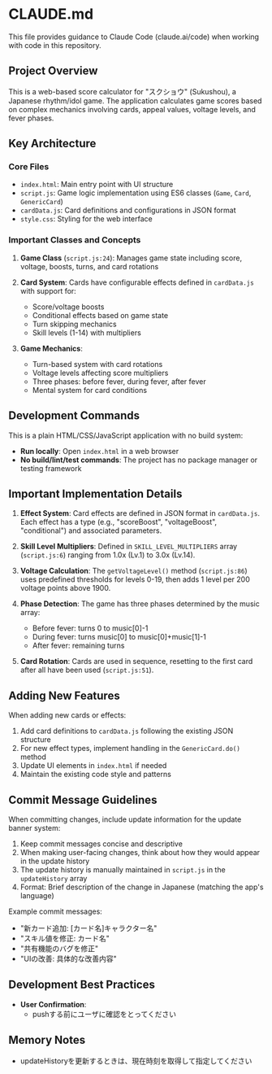 # CLAUDE.md

This file provides guidance to Claude Code (claude.ai/code) when working with code in this repository.

## Project Overview

This is a web-based score calculator for "スクショウ" (Sukushou), a Japanese rhythm/idol game. The application calculates game scores based on complex mechanics involving cards, appeal values, voltage levels, and fever phases.

## Key Architecture

### Core Files
- `index.html`: Main entry point with UI structure
- `script.js`: Game logic implementation using ES6 classes (`Game`, `Card`, `GenericCard`)
- `cardData.js`: Card definitions and configurations in JSON format
- `style.css`: Styling for the web interface

### Important Classes and Concepts

1. **Game Class** (`script.js:24`): Manages game state including score, voltage, boosts, turns, and card rotations
2. **Card System**: Cards have configurable effects defined in `cardData.js` with support for:
   - Score/voltage boosts
   - Conditional effects based on game state
   - Turn skipping mechanics
   - Skill levels (1-14) with multipliers

3. **Game Mechanics**:
   - Turn-based system with card rotations
   - Voltage levels affecting score multipliers
   - Three phases: before fever, during fever, after fever
   - Mental system for card conditions

## Development Commands

This is a plain HTML/CSS/JavaScript application with no build system:
- **Run locally**: Open `index.html` in a web browser
- **No build/lint/test commands**: The project has no package manager or testing framework

## Important Implementation Details

1. **Effect System**: Card effects are defined in JSON format in `cardData.js`. Each effect has a type (e.g., "scoreBoost", "voltageBoost", "conditional") and associated parameters.

2. **Skill Level Multipliers**: Defined in `SKILL_LEVEL_MULTIPLIERS` array (`script.js:6`) ranging from 1.0x (Lv.1) to 3.0x (Lv.14).

3. **Voltage Calculation**: The `getVoltageLevel()` method (`script.js:86`) uses predefined thresholds for levels 0-19, then adds 1 level per 200 voltage points above 1900.

4. **Phase Detection**: The game has three phases determined by the music array:
   - Before fever: turns 0 to music[0]-1
   - During fever: turns music[0] to music[0]+music[1]-1
   - After fever: remaining turns

5. **Card Rotation**: Cards are used in sequence, resetting to the first card after all have been used (`script.js:51`).

## Adding New Features

When adding new cards or effects:
1. Add card definitions to `cardData.js` following the existing JSON structure
2. For new effect types, implement handling in the `GenericCard.do()` method
3. Update UI elements in `index.html` if needed
4. Maintain the existing code style and patterns

## Commit Message Guidelines

When committing changes, include update information for the update banner system:
1. Keep commit messages concise and descriptive
2. When making user-facing changes, think about how they would appear in the update history
3. The update history is manually maintained in `script.js` in the `updateHistory` array
4. Format: Brief description of the change in Japanese (matching the app's language)

Example commit messages:
- "新カード追加: [カード名]キャラクター名"
- "スキル値を修正: カード名"
- "共有機能のバグを修正"
- "UIの改善: 具体的な改善内容"

## Development Best Practices

- **User Confirmation**: 
  - pushする前にユーザに確認をとってください

## Memory Notes

- updateHistoryを更新するときは、現在時刻を取得して指定してください